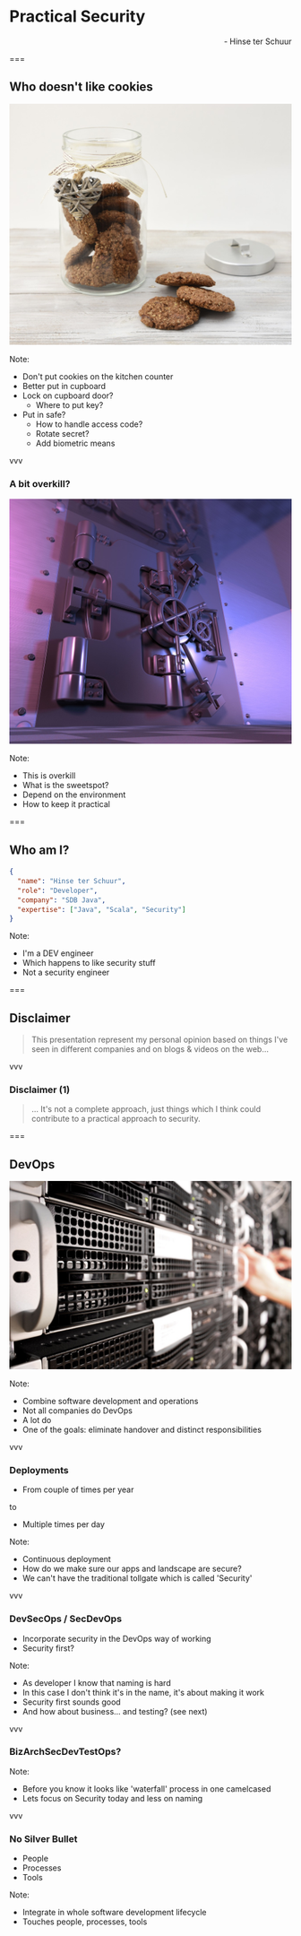 
# Practical Security

<div align="right">- Hinse ter Schuur</div>

===

## Who doesn't like cookies
<img class='stretch' src='/images/pixabay/cookie-3790631_1280.jpg'/>

Note:
* Don't put cookies on the kitchen counter
* Better put in cupboard
* Lock on cupboard door?
  * Where to put key? 
* Put in safe?
  * How to handle access code?
  * Rotate secret?
  * Add biometric means

vvv

### A bit overkill?
<img class='stretch' src='/images/pixabay/safe-913452_1280.jpg'/>

Note:
* This is overkill
* What is the sweetspot?
* Depend on the environment
* How to keep it practical

===

## Who am I?
```json
{
  "name": "Hinse ter Schuur",
  "role": "Developer",
  "company": "SDB Java",
  "expertise": ["Java", "Scala", "Security"]
}
```

Note:
* I'm a DEV engineer
* Which happens to like security stuff
* Not a security engineer

===

## Disclaimer 
> This presentation represent my personal opinion based on things I've seen in different companies and on blogs & videos on the web...

vvv

### Disclaimer (1)
> ... It's not a complete approach, just things which I think could contribute to a practical approach to security.

===

## DevOps
<img class='stretch' src='/images/pixabay/server-1235959_1280.jpg'/>

Note:
* Combine software development and operations
* Not all companies do DevOps
* A lot do
* One of the goals: eliminate handover and distinct responsibilities

vvv

### Deployments
* From couple of times per year

to

* Multiple times per day

Note:
* Continuous deployment 
* How do we make sure our apps and landscape are secure?
* We can't have the traditional tollgate which is called 'Security'

vvv

### DevSecOps / SecDevOps
* Incorporate security in the DevOps way of working
* Security first?

Note:
* As developer I know that naming is hard
* In this case I don't think it's in the name, it's about making it work
* Security first sounds good
* And how about business... and testing? (see next)

vvv

### BizArchSecDevTestOps? 
<!-- .element: class="no-caps" -->

Note:
* Before you know it looks like 'waterfall' process in one camelcased
* Lets focus on Security today and less on naming

vvv

### No Silver Bullet
* People
* Processes
* Tools

Note:
* Integrate in whole software development lifecycle
* Touches people, processes, tools